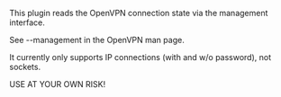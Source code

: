 This plugin reads the OpenVPN connection state via the management interface.

See --management in the OpenVPN man page.

It currently only supports IP connections (with and w/o password), not sockets.

USE AT YOUR OWN RISK!
